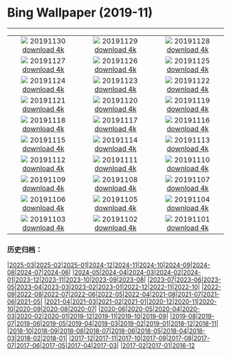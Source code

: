 # Bing Wallpaper (2019-11)
**************
| | | |
| :----: | :----: | :----: |
| ![](https://www.bing.com/th?id=OHR.MarrakechMarket_EN-US9766644565_1920x1080.jpg) 20191130 [download 4k](https://www.bing.com/th?id=OHR.MarrakechMarket_EN-US9766644565_UHD.jpg) | ![](https://www.bing.com/th?id=OHR.AspenHiking_EN-US9667132806_1920x1080.jpg) 20191129 [download 4k](https://www.bing.com/th?id=OHR.AspenHiking_EN-US9667132806_UHD.jpg) | ![](https://www.bing.com/th?id=OHR.WildTurkeys_EN-US9389941389_1920x1080.jpg) 20191128 [download 4k](https://www.bing.com/th?id=OHR.WildTurkeys_EN-US9389941389_UHD.jpg) |
| ![](https://www.bing.com/th?id=OHR.PhoenixAirport_EN-US9282919502_1920x1080.jpg) 20191127 [download 4k](https://www.bing.com/th?id=OHR.PhoenixAirport_EN-US9282919502_UHD.jpg) | ![](https://www.bing.com/th?id=OHR.HairyHighlanders_EN-US9166386626_1920x1080.jpg) 20191126 [download 4k](https://www.bing.com/th?id=OHR.HairyHighlanders_EN-US9166386626_UHD.jpg) | ![](https://www.bing.com/th?id=OHR.OverwinteringMonarchs_EN-US9077881827_1920x1080.jpg) 20191125 [download 4k](https://www.bing.com/th?id=OHR.OverwinteringMonarchs_EN-US9077881827_UHD.jpg) |
| ![](https://www.bing.com/th?id=OHR.AtchafalayaCypress_EN-US8995276008_1920x1080.jpg) 20191124 [download 4k](https://www.bing.com/th?id=OHR.AtchafalayaCypress_EN-US8995276008_UHD.jpg) | ![](https://www.bing.com/th?id=OHR.QueenVictoriaAgave_EN-US8690321294_1920x1080.jpg) 20191123 [download 4k](https://www.bing.com/th?id=OHR.QueenVictoriaAgave_EN-US8690321294_UHD.jpg) | ![](https://www.bing.com/th?id=OHR.CuttySark150_EN-US8574386630_1920x1080.jpg) 20191122 [download 4k](https://www.bing.com/th?id=OHR.CuttySark150_EN-US8574386630_UHD.jpg) |
| ![](https://www.bing.com/th?id=OHR.BeaujolaisRegion_EN-US7793380287_1920x1080.jpg) 20191121 [download 4k](https://www.bing.com/th?id=OHR.BeaujolaisRegion_EN-US7793380287_UHD.jpg) | ![](https://www.bing.com/th?id=OHR.SimienGelada_EN-US7714168748_1920x1080.jpg) 20191120 [download 4k](https://www.bing.com/th?id=OHR.SimienGelada_EN-US7714168748_UHD.jpg) | ![](https://www.bing.com/th?id=OHR.ZionBirthday_EN-US2681531368_1920x1080.jpg) 20191119 [download 4k](https://www.bing.com/th?id=OHR.ZionBirthday_EN-US2681531368_UHD.jpg) |
| ![](https://www.bing.com/th?id=OHR.IchetuckneeRiver_EN-US7505288388_1920x1080.jpg) 20191118 [download 4k](https://www.bing.com/th?id=OHR.IchetuckneeRiver_EN-US7505288388_UHD.jpg) | ![](https://www.bing.com/th?id=OHR.VelvetRevolution_EN-US7419732836_1920x1080.jpg) 20191117 [download 4k](https://www.bing.com/th?id=OHR.VelvetRevolution_EN-US7419732836_UHD.jpg) | ![](https://www.bing.com/th?id=OHR.Nebelmond_EN-US7317115137_1920x1080.jpg) 20191116 [download 4k](https://www.bing.com/th?id=OHR.Nebelmond_EN-US7317115137_UHD.jpg) |
| ![](https://www.bing.com/th?id=OHR.Murmurations_EN-US6835324023_1920x1080.jpg) 20191115 [download 4k](https://www.bing.com/th?id=OHR.Murmurations_EN-US6835324023_UHD.jpg) | ![](https://www.bing.com/th?id=OHR.CrownofLight_EN-US6653002685_1920x1080.jpg) 20191114 [download 4k](https://www.bing.com/th?id=OHR.CrownofLight_EN-US6653002685_UHD.jpg) | ![](https://www.bing.com/th?id=OHR.BigWaveSurfing_EN-US6473494383_1920x1080.jpg) 20191113 [download 4k](https://www.bing.com/th?id=OHR.BigWaveSurfing_EN-US6473494383_UHD.jpg) |
| ![](https://www.bing.com/th?id=OHR.BabyHedgehog_EN-US6368752344_1920x1080.jpg) 20191112 [download 4k](https://www.bing.com/th?id=OHR.BabyHedgehog_EN-US6368752344_UHD.jpg) | ![](https://www.bing.com/th?id=OHR.AuroraHealingFields_EN-US6272888981_1920x1080.jpg) 20191111 [download 4k](https://www.bing.com/th?id=OHR.AuroraHealingFields_EN-US6272888981_UHD.jpg) | ![](https://www.bing.com/th?id=OHR.SesameStreet50_EN-US5093557671_1920x1080.jpg) 20191110 [download 4k](https://www.bing.com/th?id=OHR.SesameStreet50_EN-US5093557671_UHD.jpg) |
| ![](https://www.bing.com/th?id=OHR.BerlinHeart_EN-US4799001684_1920x1080.jpg) 20191109 [download 4k](https://www.bing.com/th?id=OHR.BerlinHeart_EN-US4799001684_UHD.jpg) | ![](https://www.bing.com/th?id=OHR.ChapelAiguilhe_EN-US4421310982_1920x1080.jpg) 20191108 [download 4k](https://www.bing.com/th?id=OHR.ChapelAiguilhe_EN-US4421310982_UHD.jpg) | ![](https://www.bing.com/th?id=OHR.LouvreAutumn_EN-US7317365962_1920x1080.jpg) 20191107 [download 4k](https://www.bing.com/th?id=OHR.LouvreAutumn_EN-US7317365962_UHD.jpg) |
| ![](https://www.bing.com/th?id=OHR.CrocusSativus_EN-US7229387698_1920x1080.jpg) 20191106 [download 4k](https://www.bing.com/th?id=OHR.CrocusSativus_EN-US7229387698_UHD.jpg) | ![](https://www.bing.com/th?id=OHR.CamelsBalloons_EN-US7157820798_1920x1080.jpg) 20191105 [download 4k](https://www.bing.com/th?id=OHR.CamelsBalloons_EN-US7157820798_UHD.jpg) | ![](https://www.bing.com/th?id=OHR.TollymoreForest_EN-US2804177894_1920x1080.jpg) 20191104 [download 4k](https://www.bing.com/th?id=OHR.TollymoreForest_EN-US2804177894_UHD.jpg) |
| ![](https://www.bing.com/th?id=OHR.AbseilersBigBen_EN-US6976799855_1920x1080.jpg) 20191103 [download 4k](https://www.bing.com/th?id=OHR.AbseilersBigBen_EN-US6976799855_UHD.jpg) | ![](https://www.bing.com/th?id=OHR.BisonYNP_EN-US6892931697_1920x1080.jpg) 20191102 [download 4k](https://www.bing.com/th?id=OHR.BisonYNP_EN-US6892931697_UHD.jpg) | ![](https://www.bing.com/th?id=OHR.NMofAI_EN-US6789799053_1920x1080.jpg) 20191101 [download 4k](https://www.bing.com/th?id=OHR.NMofAI_EN-US6789799053_UHD.jpg) |

### 历史归档：

|[2025-03](/../2025-03/2025-03.md)|[2025-02](/../2025-02/2025-02.md)|[2025-01](/../2025-01/2025-01.md)|[2024-12](/../2024-12/2024-12.md)|[2024-11](/../2024-11/2024-11.md)|[2024-10](/../2024-10/2024-10.md)|[2024-09](/../2024-09/2024-09.md)|[2024-08](/../2024-08/2024-08.md)|[2024-07](/../2024-07/2024-07.md)|[2024-06](/../2024-06/2024-06.md)|
|[2024-05](/../2024-05/2024-05.md)|[2024-04](/../2024-04/2024-04.md)|[2024-03](/../2024-03/2024-03.md)|[2024-02](/../2024-02/2024-02.md)|[2024-01](/../2024-01/2024-01.md)|[2023-12](/../2023-12/2023-12.md)|[2023-11](/../2023-11/2023-11.md)|[2023-10](/../2023-10/2023-10.md)|[2023-09](/../2023-09/2023-09.md)|[2023-08](/../2023-08/2023-08.md)|
|[2023-07](/../2023-07/2023-07.md)|[2023-06](/../2023-06/2023-06.md)|[2023-05](/../2023-05/2023-05.md)|[2023-04](/../2023-04/2023-04.md)|[2023-03](/../2023-03/2023-03.md)|[2023-02](/../2023-02/2023-02.md)|[2023-01](/../2023-01/2023-01.md)|[2022-12](/../2022-12/2022-12.md)|[2022-11](/../2022-11/2022-11.md)|[2022-10](/../2022-10/2022-10.md)|
|[2022-09](/../2022-09/2022-09.md)|[2022-08](/../2022-08/2022-08.md)|[2022-07](/../2022-07/2022-07.md)|[2022-06](/../2022-06/2022-06.md)|[2022-05](/../2022-05/2022-05.md)|[2022-04](/../2022-04/2022-04.md)|[2021-08](/../2021-08/2021-08.md)|[2021-07](/../2021-07/2021-07.md)|[2021-06](/../2021-06/2021-06.md)|[2021-05](/../2021-05/2021-05.md)|
|[2021-04](/../2021-04/2021-04.md)|[2021-03](/../2021-03/2021-03.md)|[2021-02](/../2021-02/2021-02.md)|[2021-01](/../2021-01/2021-01.md)|[2020-12](/../2020-12/2020-12.md)|[2020-11](/../2020-11/2020-11.md)|[2020-10](/../2020-10/2020-10.md)|[2020-09](/../2020-09/2020-09.md)|[2020-08](/../2020-08/2020-08.md)|[2020-07](/../2020-07/2020-07.md)|
|[2020-06](/../2020-06/2020-06.md)|[2020-05](/../2020-05/2020-05.md)|[2020-04](/../2020-04/2020-04.md)|[2020-03](/../2020-03/2020-03.md)|[2020-02](/../2020-02/2020-02.md)|[2020-01](/../2020-01/2020-01.md)|[2019-12](/../2019-12/2019-12.md)|[2019-11](/2019-11.md)|[2019-10](/../2019-10/2019-10.md)|[2019-09](/../2019-09/2019-09.md)|
|[2019-08](/../2019-08/2019-08.md)|[2019-07](/../2019-07/2019-07.md)|[2019-06](/../2019-06/2019-06.md)|[2019-05](/../2019-05/2019-05.md)|[2019-04](/../2019-04/2019-04.md)|[2019-03](/../2019-03/2019-03.md)|[2019-02](/../2019-02/2019-02.md)|[2019-01](/../2019-01/2019-01.md)|[2018-12](/../2018-12/2018-12.md)|[2018-11](/../2018-11/2018-11.md)|
|[2018-10](/../2018-10/2018-10.md)|[2018-09](/../2018-09/2018-09.md)|[2018-08](/../2018-08/2018-08.md)|[2018-07](/../2018-07/2018-07.md)|[2018-06](/../2018-06/2018-06.md)|[2018-05](/../2018-05/2018-05.md)|[2018-04](/../2018-04/2018-04.md)|[2018-03](/../2018-03/2018-03.md)|[2018-02](/../2018-02/2018-02.md)|[2018-01](/../2018-01/2018-01.md)|
|[2017-12](/../2017-12/2017-12.md)|[2017-11](/../2017-11/2017-11.md)|[2017-10](/../2017-10/2017-10.md)|[2017-09](/../2017-09/2017-09.md)|[2017-08](/../2017-08/2017-08.md)|[2017-07](/../2017-07/2017-07.md)|[2017-06](/../2017-06/2017-06.md)|[2017-05](/../2017-05/2017-05.md)|[2017-04](/../2017-04/2017-04.md)|[2017-03](/../2017-03/2017-03.md)|
|[2017-02](/../2017-02/2017-02.md)|[2017-01](/../2017-01/2017-01.md)|[2016-12](/../2016-12/2016-12.md)